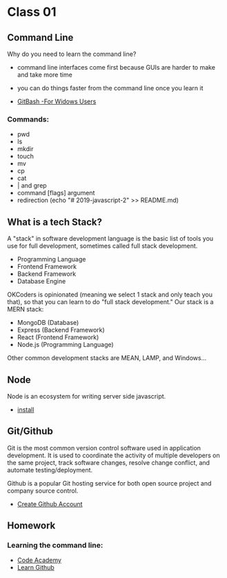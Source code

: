 # Class 01

## Command Line

Why do you need to learn the command line?
- command line interfaces come first because GUIs are harder to make and take more time
- you can do things faster from the command line once you learn it

- [GitBash -For Widows Users](https://gitforwindows.org/)

### Commands:

- pwd
- ls
- mkdir
- touch
- mv
- cp
- cat
- | and grep
- command [flags] argument
- redirection (echo "# 2019-javascript-2" >> README.md)

## What is a tech Stack?

A "stack" in software development language is the basic list of tools you use for full development,
sometimes called full stack development.

- Programming Language
- Frontend Framework
- Backend Framework
- Database Engine

OKCoders is opinionated (meaning we select 1 stack and only teach you that), so that you can learn
to do "full stack development."  Our stack is a MERN stack:

- MongoDB (Database)
- Express (Backend Framework)
- React (Frontend Framework)
- Node.js (Programming Language)

Other common development stacks are MEAN, LAMP, and Windows...

## Node

Node is an ecosystem for writing server side javascript.

- [install](https://nodejs.org/en/download/)

## Git/Github

Git is the most common version control software used in application development.  It is used
to coordinate the activity of multiple developers on the same project, track software changes,
resolve change conflict, and automate testing/deployment.

Github is a popular Git hosting service for both open source project and company source control.

- [Create Github Account](https://github.com/)

## Homework

### Learning the command line:

- [Code Academy](https://www.codecademy.com/learn/learn-the-command-line)
- [Learn Github](https://docs.github.com/en/get-started/start-your-journey/hello-world)
